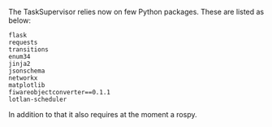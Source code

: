 The TaskSupervisor relies now on few Python packages. These are listed as below:

```
flask
requests
transitions
enum34
jinja2
jsonschema
networkx
matplotlib
fiwareobjectconverter==0.1.1
lotlan-scheduler
```

In addition to that it also requires at the moment a rospy.
